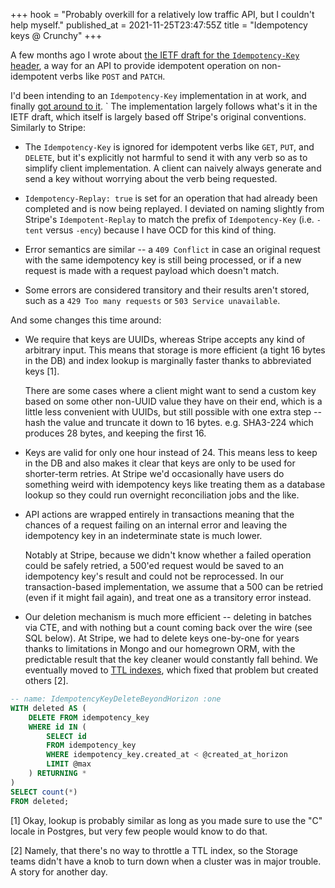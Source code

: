+++
hook = "Probably overkill for a relatively low traffic API, but I couldn't help myself."
published_at = 2021-11-25T23:47:55Z
title = "Idempotency keys @ Crunchy"
+++

A few months ago I wrote about [the IETF draft for the `Idempotency-Key` header](/fragments/idempotency-key-draft), a way for an API to provide idempotent operation on non-idempotent verbs like `POST` and `PATCH`.

I'd been intending to an `Idempotency-Key` implementation in at work, and finally [got around to it](https://docs.crunchybridge.com/api-concepts/idempotency/).
`
The implementation largely follows what's it in the IETF draft, which itself is largely based off Stripe's original conventions. Similarly to Stripe:

* The `Idempotency-Key` is ignored for idempotent verbs like `GET`, `PUT`, and `DELETE`, but it's explicitly not harmful to send it with any verb so as to simplify client implementation. A client can naively always generate and send a key without worrying about the verb being requested.

* `Idempotency-Replay: true` is set for an operation that had already been completed and is now being replayed. I deviated on naming slightly from Stripe's `Idempotent-Replay` to match the prefix of `Idempotency-Key` (i.e. `-tent` versus `-ency`) because I have OCD for this kind of thing.

* Error semantics are similar -- a `409 Conflict` in case an original request with the same idempotency key is still being processed, or if a new request is made with a request payload which doesn't match.

* Some errors are considered transitory and their results aren't stored, such as a `429 Too many requests` or `503 Service unavailable`.

And some changes this time around:

* We require that keys are UUIDs, whereas Stripe accepts any kind of arbitrary input. This means that storage is more efficient (a tight 16 bytes in the DB) and index lookup is marginally faster thanks to abbreviated keys [1].

    There are some cases where a client might want to send a custom key based on some other non-UUID value they have on their end, which is a little less convenient with UUIDs, but still possible with one extra step -- hash the value and truncate it down to 16 bytes. e.g. SHA3-224 which produces 28 bytes, and keeping the first 16.

* Keys are valid for only one hour instead of 24. This means less to keep in the DB and also makes it clear that keys are only to be used for shorter-term retries. At Stripe we'd occasionally have users do something weird with idempotency keys like treating them as a database lookup so they could run overnight reconciliation jobs and the like.

* API actions are wrapped entirely in transactions meaning that the chances of a request failing on an internal error and leaving the idempotency key in an indeterminate state is much lower.

    Notably at Stripe, because we didn't know whether a failed operation could be safely retried, a 500'ed request would be saved to an idempotency key's result and could not be reprocessed. In our transaction-based implementation, we assume that a 500 can be retried (even if it might fail again), and treat one as a transitory error instead.

* Our deletion mechanism is much more efficient -- deleting in batches via CTE, and with nothing but a count coming back over the wire (see SQL below). At Stripe, we had to delete keys one-by-one for years thanks to limitations in Mongo and our homegrown ORM, with the predictable result that the key cleaner would constantly fall behind. We eventually moved to [TTL indexes](/fragments/ttl-indexes), which fixed that problem but created others [2].

``` sql
-- name: IdempotencyKeyDeleteBeyondHorizon :one
WITH deleted AS (
    DELETE FROM idempotency_key
    WHERE id IN (
        SELECT id
        FROM idempotency_key
        WHERE idempotency_key.created_at < @created_at_horizon
        LIMIT @max
    ) RETURNING *
)
SELECT count(*)
FROM deleted;
```

[1] Okay, lookup is probably similar as long as you made sure to use the "C" locale in Postgres, but very few people would know to do that.

[2] Namely, that there's no way to throttle a TTL index, so the Storage teams didn't have a knob to turn down when a cluster was in major trouble. A story for another day.
